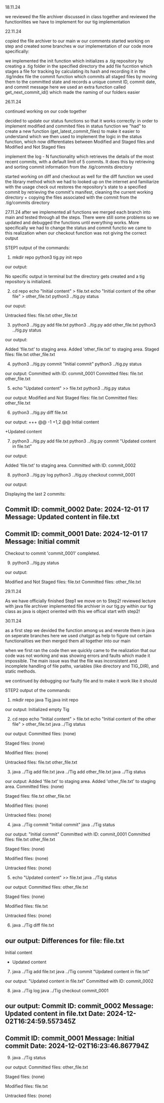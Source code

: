 18.11.24

we reviewed the file archiver discussed in class together and reviewed the functionlities we have to implement for our tig implementation

22.11.24

copied the file archiver to our main w our comments
started working on step and created some branches w our implementation of our code more specifically:

we implemented the init function which initializes a .tig repository by creating a .tig folder in the specified directory
the add file fucntion which stages a file for tracking by calculating its hash and recording it in the .tig/index file
the commit function which commits all staged files by moving them to the committed state and records a unique commit ID, commit date, and commit message here we used an extra function called get_next_commit_id() which made the naming of our folders easier

26.11.24

continued working on our code together

decided to update our status functions so that it works correctly:
in order to implement modified and commited files in status function we "had" to create a new function (get_latest_commit_files) to make it easier to understand which we then used to implement the logic in the status function, which now differentiates between Modified and Staged files and Modified and Not Staged files

implement the log - N functionality which retrieves the details of the most recent commits, with a default limit of 5 commits. It does this by retrieving and sorting commit information from the .tig/commits directory 

started working on diff and checkout as well 
for the diff function we used the library method which we had to looked up on the internet and familiarize with the usage 
check out restores the repository's state to a specified commit by retrieving the commit's manifest, cleaning the current working directory + copying the files associated with the commit from the .tig/commits directory

27.11.24
after we implemented all functions we merged each branch into main and tested through all the steps. There were still some problems so we updated and debugged the functions until everything works. More specifically we had to change the status and commit functio we came to this realization when our checkout function was not giving the correct output

STEP1 output of the commands:

1. mkdir repo
python3 tig.py init repo

our output: 

No specific output in terminal but the directory gets created and a tig repository is initialized.

2. cd repo
echo "Initial content" > file.txt
echo "Initial content of the other file" > other_file.txt
python3 ../tig.py status

our ouput: 

Untracked files:
file.txt
other_file.txt

3. python3 ../tig.py add file.txt
python3 ../tig.py add other_file.txt
python3 ../tig.py status

our output:

Added 'file.txt' to staging area.
Added 'other_file.txt' to staging area.
Staged files:
file.txt
other_file.txt


4. python3 ../tig.py commit "Initial commit"
python3 ../tig.py status

our output:
Committed with ID: commit_0001
Committed files:
  file.txt
  other_file.txt

5. echo "Updated content" >> file.txt
python3 ../tig.py status

our output:
Modified and Not Staged files:
  file.txt
Committed files:
  other_file.txt

6. python3 ../tig.py diff file.txt

our output:
+++ 
@@ -1 +1,2 @@
 Initial content

+Updated content

7. python3 ../tig.py add file.txt
python3 ../tig.py commit "Updated content in file.txt"

our output:

Added 'file.txt' to staging area.
Committed with ID: commit_0002

8. python3 ../tig.py log
python3 ../tig.py checkout commit_0001

our output:

Displaying the last 2 commits:

Commit ID: commit_0002
Date: 2024-12-01 17
Message: Updated content in file.txt
------------------------------
Commit ID: commit_0001
Date: 2024-12-01 17
Message: Initial commit
------------------------------
Checkout to commit 'commit_0001' completed.

9. python3 ../tig.py status

our output:

Modified and Not Staged files:
  file.txt
Committed files:
  other_file.txt


29.11.24

As we have officially finished Step1 we move on to Step2!
reviewed lecture with java file archiver
implemented file archiver in our tig.py within our tig class as java is object oriented
with this we offical start with step2!

30.11.24

as a first step we devided the function among us and rewrote them in java on seperate branches here we used chatgpt as help to figure out certain functionalities
we then merged them all together into our main 

when we first ran the code then we quickly came to the realization that our code was not working and was showing errors and faults which made it impossible. The main issue was that the file was inconsistent and incomplete handling of file paths, variables (like directory and TIG_DIR), and static methods.

we continued by debugging our faulty file and to make it work like it should

STEP2 output of the commands:

1. mkdir repo
java Tig.java init repo

our output:
Initialized empty Tig 

2. cd repo
echo "Initial content" > file.txt
echo "Initial content of the other file" > other_file.txt
java ../Tig status

our output:
Committed files:
(none)

Staged files:
(none)

Modified files:
(none)

Untracked files:
file.txt
other_file.txt

3. java ../Tig add file.txt
java ../Tig add other_file.txt
java ../Tig status

our output:
Added 'file.txt' to staging area.
Added 'other_file.txt' to staging area.
Committed files:
(none)

Staged files:
file.txt
other_file.txt

Modified files:
(none)

Untracked files:
(none)

4.  java ../Tig commit "Initial commit"
java ../Tig status

our output:
"Initial commit"
Committed with ID: commit_0001
Committed files:
file.txt
other_file.txt

Staged files:
(none)

Modified files:
(none)

Untracked files:
(none)

5. echo "Updated content" >> file.txt
java ../Tig status

our output:
Committed files:
other_file.txt

Staged files:
(none)

Modified files:
file.txt

Untracked files:
(none)

6. java ../Tig diff file.txt

our output:
Differences for file: file.txt
---------------------------
  Initial content
+ Updated content

7. java ../Tig add file.txt
java ../Tig commit "Updated content in file.txt"

our output:
"Updated content in file.txt"
Committed with ID: commit_0002


8. java ../Tig log
java ../Tig checkout commit_0001

our output:
Commit ID: commit_0002
Message: Updated content in file.txt
Date: 2024-12-02T16:24:59.557345Z
-----------------------------
Commit ID: commit_0001
Message: Initial commit
Date: 2024-12-02T16:23:46.867794Z
-----------------------------

9. java ../Tig status

our output:
Committed files:
other_file.txt

Staged files:
(none)

Modified files:
file.txt

Untracked files:
(none)


